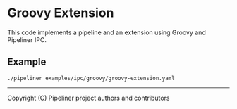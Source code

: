 # Groovy Extension

This code implements a pipeline and an extension using Groovy and Pipeliner IPC.

## Example

```shell
./pipeliner examples/ipc/groovy/groovy-extension.yaml
```

---

Copyright (C) Pipeliner project authors and contributors
